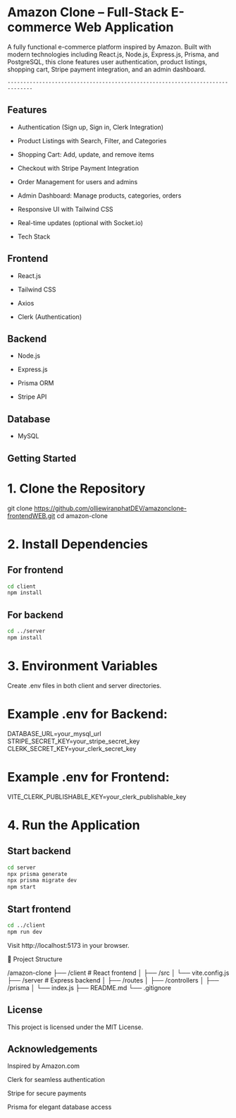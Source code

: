 # Amazon Clone – Full-Stack E-commerce Web Application

A fully functional e-commerce platform inspired by Amazon. Built with modern technologies including React.js, Node.js, Express.js, Prisma, and PostgreSQL, this clone features user authentication, product listings, shopping cart, Stripe payment integration, and an admin dashboard.

``` ------------------------------------------------------------------------------ ```
## Features

- Authentication (Sign up, Sign in, Clerk Integration)

- Product Listings with Search, Filter, and Categories

- Shopping Cart: Add, update, and remove items

- Checkout with Stripe Payment Integration

- Order Management for users and admins

- Admin Dashboard: Manage products, categories, orders

- Responsive UI with Tailwind CSS

- Real-time updates (optional with Socket.io)

- Tech Stack

## Frontend

- React.js

- Tailwind CSS

- Axios

- Clerk (Authentication)

## Backend

- Node.js

- Express.js

- Prisma ORM

- Stripe API

## Database

- MySQL


## Getting Started

# 1. Clone the Repository

git clone https://github.com/olliewiranphatDEV/amazonclone-frontendWEB.git
cd amazon-clone

# 2. Install Dependencies

## For frontend
``` bash
cd client
npm install 
```

## For backend
``` bash
cd ../server
npm install
```

# 3. Environment Variables

Create .env files in both client and server directories.

# Example .env for Backend:
DATABASE_URL=your_mysql_url
STRIPE_SECRET_KEY=your_stripe_secret_key
CLERK_SECRET_KEY=your_clerk_secret_key

# Example .env for Frontend:
VITE_CLERK_PUBLISHABLE_KEY=your_clerk_publishable_key

# 4. Run the Application

## Start backend
``` bash
cd server
npx prisma generate
npx prisma migrate dev
npm start
```

## Start frontend
``` bash
cd ../client
npm run dev
```

Visit http://localhost:5173 in your browser.


📁 Project Structure

/amazon-clone
├── /client          # React frontend
│   ├── /src
│   └── vite.config.js
├── /server          # Express backend
│   ├── /routes
│   ├── /controllers
│   ├── /prisma
│   └── index.js
├── README.md
└── .gitignore

## License

This project is licensed under the MIT License.

## Acknowledgements

Inspired by Amazon.com

Clerk for seamless authentication

Stripe for secure payments

Prisma for elegant database access

